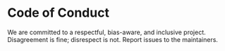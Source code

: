 # Code of Conduct

We are committed to a respectful, bias-aware, and inclusive project. Disagreement is fine; disrespect is not. Report issues to the maintainers.
